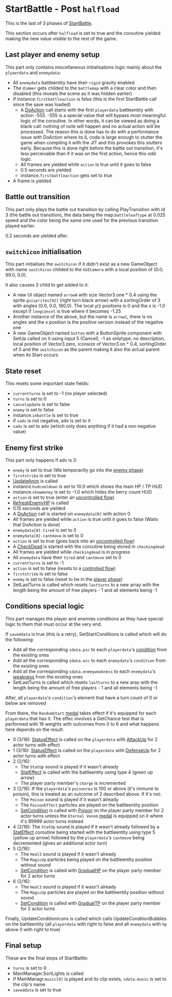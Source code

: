 # StartBattle - Post `halfload`
This is the last of 3 phases of [StartBattle](../StartBattle.md).

This section occurs after `halfload` is set to true and the coroutine yielded making the new value visible to the rest of the game.

## Last player and enemy setup
This part only contains miscellaneous initialisations logic mainly about the `plyaerdata` and `enemydata`: 

- All `enemydata` battleentity have their `rigid` gravity enabled
- The `dimmer` gets childed to the `battlemap` with a clear color and then disabled (this reveals the scene as it was hidden earlier)
- If instance.`firstbattleaction` is false (this is the first StartBattle call since the save was loaded)
    - A [DoAction](../Battle%20flow/Action%20coroutines/DoAction.md) call starts with the first `playerdata` battleentity with action -555. -555 is a special value that will bypass most meaningful logic of the coroutine. In other words, it can be viewed as doing a blank call: nothing of note will happen and no actual action will be processed. The reason this is done has to do with a performance issue with DoAction where its IL code is large enough to stutter the game when compiling it with the JIT and this provokes this stutters early. Because this is done right before the battle out transition, it's less perceivable than if it was on the first action, hence this odd logic.
    - All frames are yielded while `action` is true until it goes to false
    - 0.5 seconds are yielded
    - instance.`firstbattleaction` gets set to true
- A frame is yielded

## Battle out transition
This part only plays the battle out transition by calling PlayTransition with id 3 (the battle out transition), the data being the map.`battleleaftype` at 0.025 speed and the color being the same one used for the previous transition played earlier.

0.2 seconds are yielded after.

## `switchicon` initialisation
This part initialises the `switchicon` if it didn't exist as a new GameObject with name `switchicon` childed to the `GUICamera` with a local position of (0.0, 99.0, 0.0). 

It also causes 3 child to get added to it:

- A new UI object named `arrow0` with size Vector3.one * 0.4 using the sprite `guisprites[92]` (right turn black arrow) with a sortingOrder of 3 with angles (0.0, 0.0, 180.0). The local y/z positions is 0 and the x is -1.0 except if `longcancel` is true where it becomes -1.25
- Another instance of the above, but the name is `arrow1`, there is no angles and the x position is the positive version instead of the negative one
- A new GameObject named `button` with a ButtonSprite component with SetUp called on it using input 5 (Cancel), -1 as onlytype, no description, local position of Vector3.zero, iconsize of Vector3.on * 0.4, sortingOrder of 0 and the `switchicon` as the parent making it also the actual parent when its Start occurs

## State reset
This resets some important state fields:

- `currentturns` is set to -1 (no player selected)
- `turns` is set to 0
- `cancelupdate` is set to false
- `enemy` is set to false
- instance.`inbattle` is set to true
- if `sadv` is not negative, adv is set to it
- `sadv` is set to adv (which only does anything if it had a non negative value)

## Enemy first strike
This part only happens if adv is 3:

- `enemy` is set to true (We temporarilly go into the [enemy phase](../Battle%20flow/Main%20turn%20life%20cycle.md#enemies-phase))
- `firststrike` is set to true
- [UpdateAnim](../Visual%20rendering/UpdateAnim.md) is called
- instance.`hudcooldown` is set to 10.0 which shows the main HP / TP HUD
- instance.`showmoney` is set to -1.0 which hides the berry count HUD
- `action` is set to true (enter an [uncontrolled flow](../Battle%20flow/Update%20flows/Uncontrolled%20flow.md))
- [RefreshEnemyHP](../Visual%20rendering/RefreshEnemyHP.md) is called
- 0.15 seconds are yielded
- A [DoAction](../Battle%20flow/Action%20coroutines/DoAction.md) call is started on `enemydata[0]` with action 0
- All frames are yielded while `action` is true until it goes to false (Waits that DoAction is done)
- `enemydata[0].tired` is set to 0
- `enemydata[0].cantmove` is set to 0
- `action` is set to true (goes back into an [uncontrolled flow](../Battle%20flow/Update%20flows/Uncontrolled%20flow.md))
- A [CheckDead](../Battle%20flow/Action%20coroutines/CheckDead.md) is started with the coroutine being stored in `checkingdead`
- All frames are yielded while `checkingdead` is in progress
- All `enemydata` have their `tired` and `cantmove` set to 0
- `currentturns` is set to -1
- `action` is set to false (resets to a [controlled flow](../Battle%20flow/Update%20flows/Controlled%20flow.md#controlled-flow))
- `firststrike` is set to false
- `enemy` is set to false (reset to be in the [player phase](../Battle%20flow/Main%20turn%20life%20cycle.md#player-phase))
- SetLastTurns is called which resets `lastturns` to a new array with the length being the amount of free players - 1 and all elements being -1

## Conditions special logic
This part manages the player and enemies conditions as they have special logic to them that must occur at the very end.

If `saveddata` is true (this is a retry), SetStartConditions is called which will do the following:

- Add all the corresponding `sdata.psc` to each `playerdata`'s [condition](../Actors%20states/Conditions.md) from the existing ones
- Add all the corresponding `sdata.esc` to each `enemydata`'s `condition` from the existing ones
- Add all the corresponding `sdata.enemyweakness` to each `enemydata`'s [weakness](../Actors%20states/Enemy%20features.md#weakness) from the existing ones
- SetLastTurns is called which resets `lastturns` to a new aray with the length being the amount of free players - 1 and all elements being -1

After, all `playerdata`'s `condition`'s element that have a turn count of 0 or below are removed

From there, the `RandomStart` [medal](../../Enums%20and%20IDs/Medal.md) takes effect if it's equipped for each `playerdata` that has it. The effec involves a GetChance test that is performed with 16 weights with outcomes from 0 to 6 and what happens here depends on the result:

- 0 (3/16): [StatusEffect](../Actors%20states/Conditions%20methods/StatusEffect.md) is called on the `playerdata` with [AttackUp](../Actors%20states/BattleCondition/AttackUp.md) for 2 actor turns with effect
- 1 (3/16): [StatusEffect](../Actors%20states/Conditions%20methods/StatusEffect.md) is called on the `playerdata` with [DefenseUp](../Actors%20states/BattleCondition/DefenseUp.md) for 2 actor turns with effect
- 2 (2/16): 
    - The `StatUp` sound is played if it wasn't already 
    - [StatEffect](../Visual%20rendering/StatEffect.md) is called with the battleentity using type 4 (green up arrow)
    - The player party member's `charge` is incremented
- 3 (2/16): If the `playerdata`'s `poisonres` is 100 or above (it's immune to poison), this is treated as an outcome of 2 described above. If it's not:
    - The `Poison` sound is played if it wasn't already
    - The `PoisonEffect` particles are played on the battleentity position
    - [SetCondition](../Actors%20states/Conditions%20methods/SetCondition.md) is called with [Poison](../Actors%20states/BattleCondition/Poison.md) on the player party member for 2 actor turns unless the `Eternal Venom` [medal](../../Enums%20and%20IDs/Medal.md) is equipped on it where it's 99999 actor turns instead
- 4 (2/16): The `StatUp` sound is played if it wasn't already followed by a [StatEffect](../Visual%20rendering/StatEffect.md) coroutine being started with the battleentity using type 5 (yellow up arrow) followed by the `playerdata`'s `cantmove` being decremented (gives an additional actor turn)
- 5 (2/16): 
    - The `Heal3` sound is played if it wasn't already
    - The `MagicUp` particles being played on the battleentity position without sound
    - [SetCondition](../Actors%20states/Conditions%20methods/SetCondition.md) is called with [GradualHP](../Actors%20states/BattleCondition/GradualHP.md) on the player party member for 2 actor turns
- 6 (2/16): 
    - The `Heal3` sound is played if it wasn't already
    - The `MagicUp` particles are played on the battleentity position without sound
    - [SetCondition](../Actors%20states/Conditions%20methods/SetCondition.md) is called with [GradualTP](../Actors%20states/BattleCondition/GradualTP.md) on the player party member for 2 actor turns

Finally, UpdateConditionIcons is called which calls UpdateConditionBubbles on the battleentity (all `playerdata` with right to false and all `enemydata` with `hp` above 0 with right to true)

## Final setup
These are the final steps of StartBattle:

- `turns` is set to 0
- MainManager.SortLights is called
- If MainManagr.`music[0]` is played and its clip exists, `sdata.music` is set to the clip's name
- `saveddata` is set to true
